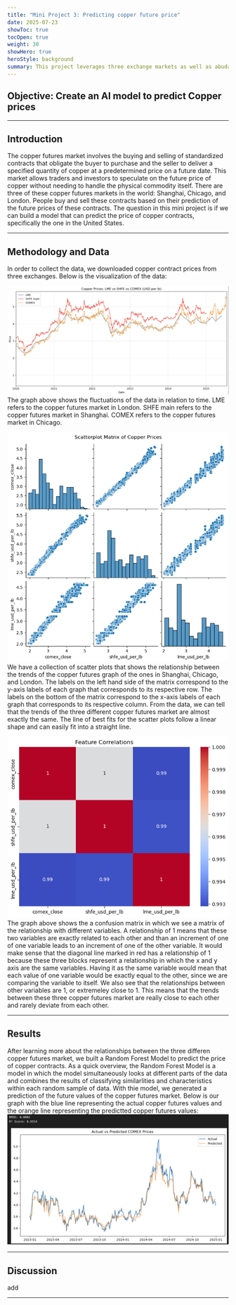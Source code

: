 ```yaml
---
title: "Mini Project 3: Predicting copper future price"
date: 2025-07-23
showToc: true
tocOpen: true
weight: 30
showHero: true
heroStyle: background 
summary: This project leverages three exchange markets as well as abudant data on the Internet to build a predictive model for U.S. copper contract prices.
---
```

<style>
.article-content,
#TableOfContents a {
  color: black;
}

/* Dark mode */
.dark .article-content,
.dark #TableOfContents a {
  color: white;
}
</style>
## Objective: Create an AI model to predict Copper prices
---

## Introduction
The copper futures market involves the buying and selling of standardized contracts that obligate the buyer to purchase and the seller to deliver a specified quantity of copper at a predetermined price on a future date. This market allows traders and investors to speculate on the future price of copper without needing to handle the physical commodity itself. There are three of these copper futures markets in the world: Shanghai, Chicago, and London. People buy and sell these contracts based on their prediction of the future prices of these contracts. The question in this mini project is if we can build a model that can predict the price of copper contracts, specifically the one in the United States.

---

## Methodology and Data
In order to collect the data, we downloaded copper contract prices from three exchanges. Below is the visualization of the data:

![Copper Contract Prices](map.jpg)
The graph above shows the fluctuations of the data in relation to time. LME refers to the copper futures market in London. SHFE main refers to the copper futures market in Shanghai. COMEX refers to the copper futures market in Chicago.

![Scatter Plot Matrix](scatterplot.png)
We have a collection of scatter plots that shows the relationship between the trends of the copper futures graph of the ones in Shanghai, Chicago, and London. The labels on the left hand side of the matrix correspond to the y-axis labels of each graph that corresponds to its respective row. The labels on the bottom of the matrix correspond to the x-axis labels of each graph that corresponds to its respective column. From the data, we can tell that the trends of the three different copper futures market are almost exactly the same. The line of best fits for the scatter plots follow a linear shape and can easily fit into a straight line.

![Confusion Matrix](confusionmatrix.png)
The graph above shows the a confusion matrix in which we see a matrix of the relationship with different variables. A relationship of 1 means that these two variables are exactly related to each other and than an increment of one of one variable leads to an increment of one of the other variable. It would make sense that the diagonal line marked in red has a relationship of 1 because these three blocks represent a relationship in which the x and y axis are the same variables. Having it as the same variable would mean that each value of one variable would be exactly equal to the other, since we are comparing the variable to itself. We also see that the relationships between other variables are 1, or extremeley close to 1. This means that the trends between these three copper futures market are really close to each other and rarely deviate from each other.

---

## Results
After learning more about the relationships between the three differen copper futures market, we built a Random Forest Model to predict the price of copper contracts. As a quick overview, the Random Forest Model is a model in which the model simultaneously looks at different parts of the data and combines the results of classifying similarlities and characteristics within each random sample of data. With thie model, we generated a prediction of the future values of the copper futures market. Below is our graph with the blue line representing the actual copper futures values and the orange line representing the predictted copper futures values:
![Graph of Predicted vs. Actual Values](correlationgraph.png)

---

## Discussion
add

---
